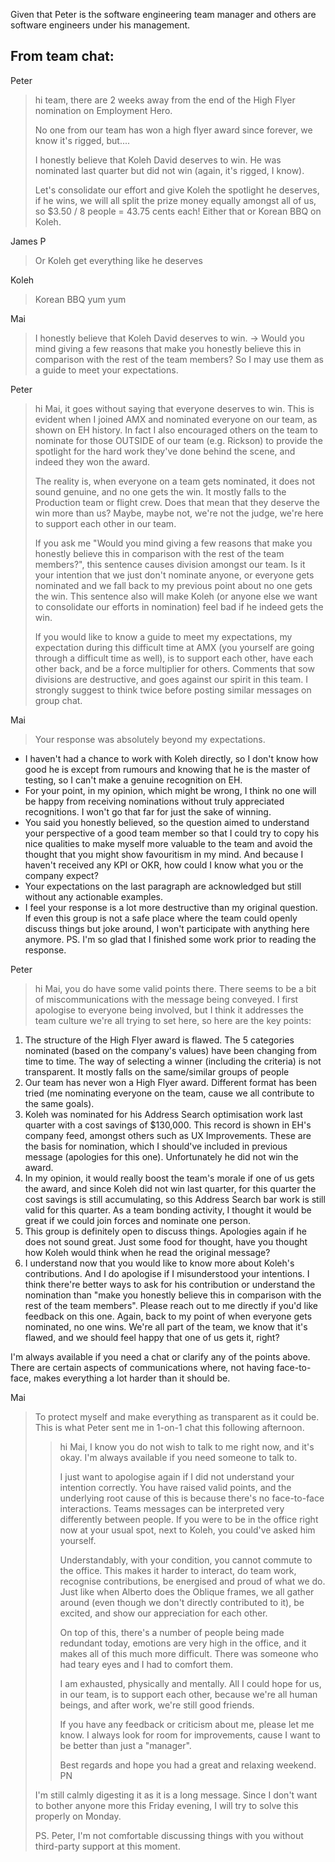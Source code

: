 Given that Peter is the software engineering team manager and others are software engineers under his management.

## From team chat:

Peter

> hi team, there are 2 weeks away from the end of the High Flyer nomination on Employment Hero.
> 
> 
> No one from our team has won a high flyer award since forever, we know it's rigged, but....
> 
> I honestly believe that Koleh David deserves to win. He was nominated last quarter but did not win (again, it's rigged, I know).
> 
> Let's consolidate our effort and give Koleh the spotlight he deserves, if he wins, we will all split the prize money equally amongst all of us, so $3.50 / 8 people = 43.75 cents each! Either that or Korean BBQ on Koleh.
> 

James P

> Or Koleh get everything like he deserves
> 

Koleh

> Korean BBQ yum yum
> 

Mai

> I honestly believe that Koleh David deserves to win. -> Would you mind giving a few reasons that make you honestly believe this in comparison with the rest of the team members? So I may use them as a guide to meet your expectations.
> 

Peter

> hi Mai, it goes without saying that everyone deserves to win. This is evident when I joined AMX and nominated everyone on our team, as shown on EH history. In fact I also encouraged others on the team to nominate for those OUTSIDE of our team (e.g. Rickson) to provide the spotlight for the hard work they've done behind the scene, and indeed they won the award.
> 
> 
> The reality is, when everyone on a team gets nominated, it does not sound genuine, and no one gets the win. It mostly falls to the Production team or flight crew. Does that mean that they deserve the win more than us? Maybe, maybe not, we're not the judge, we're here to support each other in our team.
> 
> If you ask me "Would you mind giving a few reasons that make you honestly believe this in comparison with the rest of the team members?", this sentence causes division amongst our team. Is it your intention that we just don't nominate anyone, or everyone gets nominated and we fall back to my previous point about no one gets the win. This sentence also will make Koleh (or anyone else we want to consolidate our efforts in nomination) feel bad if he indeed gets the win.
> 
> If you would like to know a guide to meet my expectations, my expectation during this difficult time at AMX (you yourself are going through a difficult time as well), is to support each other, have each other back, and be a force multiplier for others. Comments that sow divisions are destructive, and goes against our spirit in this team. I strongly suggest to think twice before posting similar messages on group chat.
> 

Mai

> Your response was absolutely beyond my expectations.
> 
- I haven't had a chance to work with Koleh directly, so I don't know how good he is except from rumours and knowing that he is the master of testing, so I can't make a genuine recognition on EH.
- For your point, in my opinion, which might be wrong, I think no one will be happy from receiving nominations without truly appreciated recognitions. I won't go that far for just the sake of winning.
- You said you honestly believed, so the question aimed to understand your perspective of a good team member so that I could try to copy his nice qualities to make myself more valuable to the team and avoid the thought that you might show favouritism in my mind. And because I haven't received any KPI or OKR, how could I know what you or the company expect?
- Your expectations on the last paragraph are acknowledged but still without any actionable examples.
- I feel your response is a lot more destructive than my original question. If even this group is not a safe place where the team could openly discuss things but joke around, I won't participate with anything here anymore.
PS. I'm so glad that I finished some work prior to reading the response.

> 
> 

Peter

> hi Mai, you do have some valid points there. There seems to be a bit of miscommunications with the message being conveyed. I first apologise to everyone being involved, but I think it addresses the team culture we're all trying to set here, so here are the key points:
> 
1. The structure of the High Flyer award is flawed. The 5 categories nominated (based on the company's values) have been changing from time to time. The way of selecting a winner (including the criteria) is not transparent. It mostly falls on the same/similar groups of people
2. Our team has never won a High Flyer award. Different format has been tried (me nominating everyone on the team, cause we all contribute to the same goals).
3. Koleh was nominated for his Address Search optimisation work last quarter with a cost savings of $130,000. This record is shown in EH's company feed, amongst others such as UX Improvements. These are the basis for nomination, which I should've included in previous message (apologies for this one). Unfortunately he did not win the award.
4. In my opinion, it would really boost the team's morale if one of us gets the award, and since Koleh did not win last quarter, for this quarter the cost savings is still accumulating, so this Address Search bar work is still valid for this quarter. As a team bonding activity, I thought it would be great if we could join forces and nominate one person.
5. This group is definitely open to discuss things. Apologies again if he does not sound great. Just some food for thought, have you thought how Koleh would think when he read the original message?
6. I understand now that you would like to know more about Koleh's contributions. And I do apologise if I misunderstood your intentions. I think there're better ways to ask for his contribution or understand the nomination than "make you honestly believe this in comparison with the rest of the team members". Please reach out to me directly if you'd like feedback on this one. Again, back to my point of when everyone gets nominated, no one wins. We're all part of the team, we know that it's flawed, and we should feel happy that one of us gets it, right?

I'm always available if you need a chat or clarify any of the points above. There are certain aspects of communications where, not having face-to-face, makes everything a lot harder than it should be.

> 
> 

Mai

> To protect myself and make everything as transparent as it could be.
This is what Peter sent me in 1-on-1 chat this following afternoon.
> 
> 
> > hi Mai, I know you do not wish to talk to me right now, and it's okay. I'm always available if you need someone to talk to.
> > 
> > 
> > I just want to apologise again if I did not understand your intention correctly. You have raised valid points, and the underlying root cause of this is because there's no face-to-face interactions. Teams messages can be interpreted very differently between people. If you were to be in the office right now at your usual spot, next to Koleh, you could've asked him yourself.
> > 
> > Understandably, with your condition, you cannot commute to the office. This makes it harder to interact, do team work, recognise contributions, be energised and proud of what we do. Just like when Alberto does the Oblique frames, we all gather around (even though we don't directly contributed to it), be excited, and show our appreciation for each other.
> > 
> > On top of this, there's a number of people being made redundant today, emotions are very high in the office, and it makes all of this much more difficult. There was someone who had teary eyes and I had to comfort them.
> > 
> > I am exhausted, physically and mentally. All I could hope for us, in our team, is to support each other, because we're all human beings, and after work, we're still good friends.
> > 
> > If you have any feedback or criticism about me, please let me know. I always look for room for improvements, cause I want to be better than just a "manager".
> > 
> > Best regards and hope you had a great and relaxing weekend.
> > PN
> > 
> 
> I'm still calmly digesting it as it is a long message.
> Since I don't want to bother anyone more this Friday evening, I will try to solve this properly on Monday.
> 
> PS. Peter, I'm not comfortable discussing things with you without third-party support at this moment.
> 